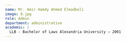 ```yaml
---
name: Mr. Amir Hamdy Ahmed Elmadboli
image: 8.jpg
role: Admin
department: administrative
academic: |
  LLB - Bachelor of Laws Alexandria University – 2001
---
```

